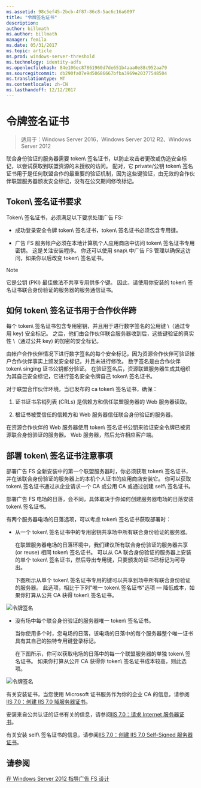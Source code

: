 ```yaml
---
ms.assetid: 98c5ef45-2bcb-4f87-86c8-5ac6c16a6097
title: "令牌签名证书"
description: 
author: billmath
ms.author: billmath
manager: femila
ms.date: 05/31/2017
ms.topic: article
ms.prod: windows-server-threshold
ms.technology: identity-adfs
ms.openlocfilehash: 84e106ec87861960d7de651b4aaa0e88c952aa79
ms.sourcegitcommit: db290fa07e9d50686667bfba3969e20377548504
ms.translationtype: MT
ms.contentlocale: zh-CN
ms.lasthandoff: 12/12/2017
---
```

# <a name="token-signing-certificates"></a>令牌签名证书

>适用于：Windows Server 2016，Windows Server 2012 R2、Windows Server 2012

联合身份验证的服务器需要 token\ 签名证书，以防止攻击者更改或伪造安全标记，以尝试获取到联盟资源的未授权的访问。 配对，它 private\/公钥 token\ 签名证书用于是任何联盟合作的最重要的验证机制，因为这些键验证，由无效的合作伙伴联盟服务器颁发安全标记，没有在公交期间修改标记。  
  
## <a name="token-signing-certificate-requirements"></a>Token\ 签名证书要求  
Token\ 签名证书，必须满足以下要求处理广告 FS:  
  
-   成功登录安全令牌 token\ 签名证书，token\ 签名证书必须包含专用键。  
  
-   广告 FS 服务帐户必须在本地计算机个人应用商店中访问 token\ 签名证书专用密钥。 这是关注安装程序。 你还可以使用 snap\ 中广告 FS 管理以确保这访问，如果你以后改变 token\ 签名证书。  
  
> [!NOTE]  
> 它是公钥 \(PKI\) 最佳做法不共享专用供多个键。 因此，请使用你安装的 token\ 签名证书联合身份验证的服务器的服务通信证书。  
  
## <a name="how-token-signing-certificates-are-used-across-partners"></a>如何 token\ 签名证书用于合作伙伴跨  
每个 token\ 签名证书包含专用密钥，并且用于进行数字签名的公用键 \（通过专用 key\) 安全标记。 之后，他们由合作伙伴联合服务器收到后，这些键验证的真实性 \（通过公共 key\) 的加密的安全标记。  
  
由帐户合作伙伴情况下进行数字签名的每个安全标记，因为资源合作伙伴可验证帐户合作伙伴事实上颁发安全标记，并且未进行修改。 数字签名是由合作伙伴 token\ singing 证书公钥部分验证。 在验证签名后，资源联盟服务器生成其组织为其自己安全标记，它进行签名安全令牌自己 token\ 签名证书。  
  
对于联盟合作伙伴环境，当已发布的 ca token\ 签名证书，确保：  
  
1.  证书证书吊销列表 \(CRLs\) 是信赖方和信任联盟服务器的 Web 服务器读取。  
  
2.  根证书被受信任的信赖方和 Web 服务器信任联合身份验证的服务器。  
  
在资源合作伙伴的 Web 服务器使用 token\ 签名证书公钥来验证安全令牌已被资源联合身份验证的服务器。 Web 服务器，然后允许相应客户端。  
  
## <a name="deployment-considerations-for-token-signing-certificates"></a>部署 token\ 签名证书注意事项  
部署广告 FS 全新安装中的第一个联盟服务器时，你必须获取 token\ 签名证书，并在该联合身份验证的服务器上的本机个人证书的应用商店安装它。 你可以获取 token\ 签名证书通过从企业请求一个 CA 或公用 CA 或通过创建 self\ 签名证书。  
  
部署广告 FS 电场的日落，会不同，具体取决于你如何创建服务器电场的日落安装 token\ 签名证书。  
  
有两个服务器电场的日落选项，可以考虑 token\ 签名证书获取部署时：  
  
-   从一个 token\ 签名证书中的专用密钥共享场中所有联合身份验证的服务器。  
  
    在联盟服务器电场的日落环境中，我们建议所有联合身份验证的服务器共享 \(or reuse\) 相同 token\ 签名证书。 可以从 CA 联合身份验证的服务器上安装的单个 token\ 签名证书，然后导出专用键，只要颁发的证书已标记为可导出。  
  
    下图所示从单个 token\ 签名证书专用的键可以共享到场中所有联合身份验证的服务器。 此选项，相比于下列"唯一 token\ 签名证书"选项 — 降低成本，如果你打算从公共 CA 获得 token\ 签名证书。  
  
![令牌签名](media/adfs2_fedserver_certstory_3.gif)  
  
-   没有场中每个联合身份验证的服务器唯一 token\ 签名证书。  
  
    当你使用多个时，您电场的日落，该电场的日落中的每个服务器整个唯一证书具有其自己的独特专用键登录标记。  
  
    在下图所示，你可以获取电场的日落中的每一个联盟服务器的单独 token\ 签名证书。 如果你打算从公开 CA 获得你 token\ 签名证书成本较高，则此选项。  
  
![令牌签名](media/adfs2_fedserver_certstory_4.gif)  
  
有关安装证书，当您使用 Microsoft 证书服务作为你的企业 CA 的信息，请参阅[IIS 7.0：创建 IIS 7.0 域服务器证书](https://go.microsoft.com/fwlink/?LinkId=108548)。  
  
安装来自公共认证的证书有关的信息，请参阅[IIS 7.0：请求 Internet 服务器证书](https://go.microsoft.com/fwlink/?LinkId=108549)。  
  
有关安装 self\ 签名证书的信息，请参阅[IIS 7.0：创建 IIS 7.0 Self\-Signed 服务器证书](https://go.microsoft.com/fwlink/?LinkID=108271)。  
  
## <a name="see-also"></a>请参阅
[在 Windows Server 2012 指导广告 FS 设计](AD-FS-Design-Guide-in-Windows-Server-2012.md)
